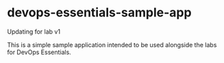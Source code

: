 # devops-essentials-sample-app

Updating for lab v1

This is a simple sample application intended to be used alongside the labs for DevOps Essentials.
